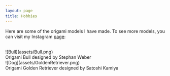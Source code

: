 ```yaml
---
layout: page
title: Hobbies
---
```


<p>Here are some of the origami models I have made. To see more models, you can visit my Instagram <a href="https://www.instagram.com/erics_origami/">page</a>:</p>
<br>
![Bull](assets/Bull.png)
<br>Origami Bull designed by Stephan Weber

<br>
![Dog](assets/GoldenRetriever.png)
<br> Origami Golden Retriever designed by Satoshi Kamiya

